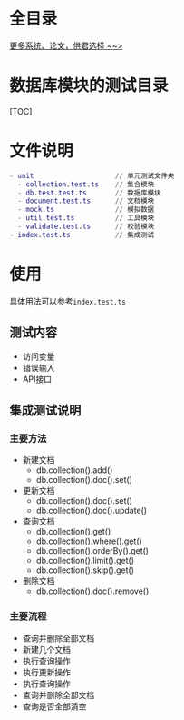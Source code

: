 # 全目录

[更多系统、论文，供君选择 ~~>](https://www.yuque.com/wisebit/blog)
# 数据库模块的测试目录

[TOC]

# 文件说明

```m
- unit                    // 单元测试文件夹
  - collection.test.ts    // 集合模块
  - db.test.test.ts       // 数据库模块
  - document.test.ts      // 文档模块
  - mock.ts               // 模拟数据
  - util.test.ts          // 工具模块
  - validate.test.ts      // 校验模块
- index.test.ts           // 集成测试
```

# 使用

具体用法可以参考`index.test.ts`

## 测试内容

- 访问变量
- 错误输入
- API接口

## 集成测试说明

### 主要方法

- 新建文档
  - db.collection().add()
  - db.collection().doc().set()
- 更新文档
  - db.collection().doc().set()
  - db.collection().doc().update()
- 查询文档
  - db.collection().get()
  - db.collection().where().get()
  - db.collection().orderBy().get()
  - db.collection().limit().get()
  - db.collection().skip().get()
- 删除文档
  - db.collection().doc().remove()

### 主要流程

- 查询并删除全部文档
- 新建几个文档
- 执行查询操作
- 执行更新操作
- 执行查询操作
- 查询并删除全部文档
- 查询是否全部清空
